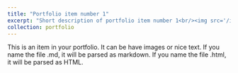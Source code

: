 ```yaml
---
title: "Portfolio item number 1"
excerpt: "Short description of portfolio item number 1<br/><img src='/images/car.jpg'>"
collection: portfolio
---
```


This is an item in your portfolio. It can be have images or nice text. If you name the file .md, it will be parsed as markdown. If you name the file .html, it will be parsed as HTML. 
